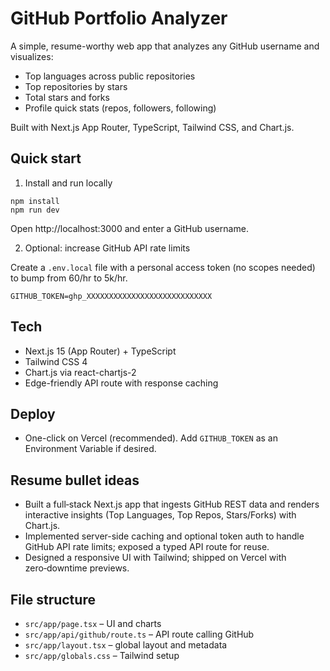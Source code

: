 # GitHub Portfolio Analyzer

A simple, resume-worthy web app that analyzes any GitHub username and visualizes:
- Top languages across public repositories
- Top repositories by stars
- Total stars and forks
- Profile quick stats (repos, followers, following)

Built with Next.js App Router, TypeScript, Tailwind CSS, and Chart.js.

## Quick start

1) Install and run locally

```
npm install
npm run dev
```

Open http://localhost:3000 and enter a GitHub username.

2) Optional: increase GitHub API rate limits

Create a `.env.local` file with a personal access token (no scopes needed) to bump from 60/hr to 5k/hr.

```
GITHUB_TOKEN=ghp_XXXXXXXXXXXXXXXXXXXXXXXXXXXX
```

## Tech
- Next.js 15 (App Router) + TypeScript
- Tailwind CSS 4
- Chart.js via react-chartjs-2
- Edge-friendly API route with response caching

## Deploy
- One-click on Vercel (recommended). Add `GITHUB_TOKEN` as an Environment Variable if desired.

## Resume bullet ideas
- Built a full‑stack Next.js app that ingests GitHub REST data and renders interactive insights (Top Languages, Top Repos, Stars/Forks) with Chart.js.
- Implemented server-side caching and optional token auth to handle GitHub API rate limits; exposed a typed API route for reuse.
- Designed a responsive UI with Tailwind; shipped on Vercel with zero‑downtime previews.

## File structure
- `src/app/page.tsx` – UI and charts
- `src/app/api/github/route.ts` – API route calling GitHub
- `src/app/layout.tsx` – global layout and metadata
- `src/app/globals.css` – Tailwind setup
